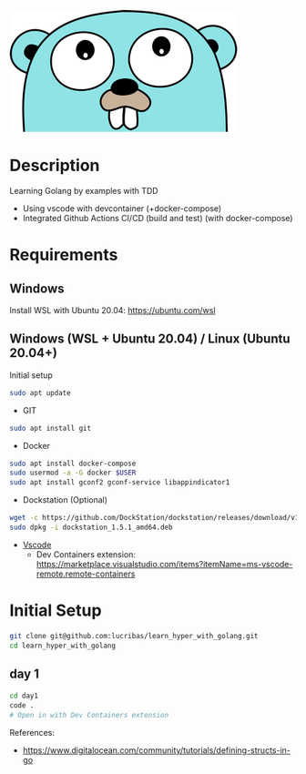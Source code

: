 
![Gopher](assets/images/gopher.png)

# Description

Learning Golang by examples with TDD
- Using vscode with devcontainer (+docker-compose)
- Integrated Github Actions CI/CD (build and test) (with docker-compose)


# Requirements

## Windows

Install WSL with Ubuntu 20.04:
https://ubuntu.com/wsl

## Windows (WSL + Ubuntu 20.04) / Linux (Ubuntu 20.04+)

Initial setup
```bash
sudo apt update
```


- GIT
```bash
sudo apt install git
```
- Docker
```bash
sudo apt install docker-compose
sudo usermod -a -G docker $USER
sudo apt install gconf2 gconf-service libappindicator1
```
- Dockstation (Optional)
```bash
wget -c https://github.com/DockStation/dockstation/releases/download/v1.5.1/dockstation_1.5.1_amd64.deb
sudo dpkg -i dockstation_1.5.1_amd64.deb
```
- [Vscode](https://code.visualstudio.com/)
  + Dev Containers extension: https://marketplace.visualstudio.com/items?itemName=ms-vscode-remote.remote-containers


# Initial Setup

```bash
git clone git@github.com:lucribas/learn_hyper_with_golang.git
cd learn_hyper_with_golang
```

## day 1

```bash
cd day1
code .
# Open in with Dev Containers extension
```


References:
- https://www.digitalocean.com/community/tutorials/defining-structs-in-go